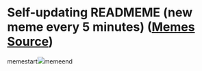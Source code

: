 # Self-updating READMEME (new meme every 5 minutes) ([Memes Source](https://bramses.notion.site/a49c1e962b7646879176ac3b327b6533?v=4d1eda54b170483cb03a40f257231764))

memestart![](https://www.notion.so/image/https%3A%2F%2Fs3-us-west-2.amazonaws.com%2Fsecure.notion-static.com%2F402e5c01-57fb-4b37-9702-739d3f603caf%2FFA28E7E1-26A5-405F-92B3-FEFD70A3A09B.jpeg?table=block&id=d85c7cce-aa81-4d54-ad7c-3a87aef9c4f8&cache=v2)memeend
